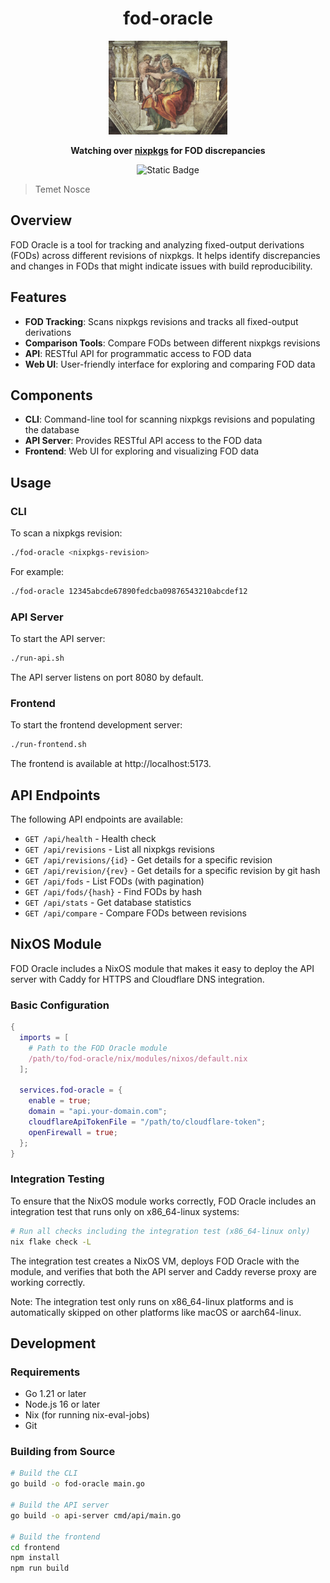 <div align="center">

# fod-oracle

  <img src="./docs/sibyl.webp" height="150"/>

**Watching over [nixpkgs](https://github.com/NixOS/nixpkgs) for FOD discrepancies**

<p>
<img alt="Static Badge" src="https://img.shields.io/badge/Status-experimental-orange">
</p>

</div>

> Temet Nosce

## Overview

FOD Oracle is a tool for tracking and analyzing fixed-output derivations (FODs) across different revisions of nixpkgs. It helps identify discrepancies and changes in FODs that might indicate issues with build reproducibility.

## Features

- **FOD Tracking**: Scans nixpkgs revisions and tracks all fixed-output derivations
- **Comparison Tools**: Compare FODs between different nixpkgs revisions
- **API**: RESTful API for programmatic access to FOD data
- **Web UI**: User-friendly interface for exploring and comparing FOD data

## Components

- **CLI**: Command-line tool for scanning nixpkgs revisions and populating the database
- **API Server**: Provides RESTful API access to the FOD data
- **Frontend**: Web UI for exploring and visualizing FOD data

## Usage

### CLI

To scan a nixpkgs revision:

```bash
./fod-oracle <nixpkgs-revision>
```

For example:

```bash
./fod-oracle 12345abcde67890fedcba09876543210abcdef12
```

### API Server

To start the API server:

```bash
./run-api.sh
```

The API server listens on port 8080 by default.

### Frontend

To start the frontend development server:

```bash
./run-frontend.sh
```

The frontend is available at http://localhost:5173.

## API Endpoints

The following API endpoints are available:

- `GET /api/health` - Health check
- `GET /api/revisions` - List all nixpkgs revisions
- `GET /api/revisions/{id}` - Get details for a specific revision
- `GET /api/revision/{rev}` - Get details for a specific revision by git hash
- `GET /api/fods` - List FODs (with pagination)
- `GET /api/fods/{hash}` - Find FODs by hash
- `GET /api/stats` - Get database statistics
- `GET /api/compare` - Compare FODs between revisions

## NixOS Module

FOD Oracle includes a NixOS module that makes it easy to deploy the API server with Caddy for HTTPS and Cloudflare DNS integration.

### Basic Configuration

```nix
{
  imports = [ 
    # Path to the FOD Oracle module
    /path/to/fod-oracle/nix/modules/nixos/default.nix 
  ];

  services.fod-oracle = {
    enable = true;
    domain = "api.your-domain.com";
    cloudflareApiTokenFile = "/path/to/cloudflare-token";
    openFirewall = true;
  };
}
```

### Integration Testing

To ensure that the NixOS module works correctly, FOD Oracle includes an integration test that runs only on x86_64-linux systems:

```bash
# Run all checks including the integration test (x86_64-linux only)
nix flake check -L
```

The integration test creates a NixOS VM, deploys FOD Oracle with the module, and verifies that both the API server and Caddy reverse proxy are working correctly.

Note: The integration test only runs on x86_64-linux platforms and is automatically skipped on other platforms like macOS or aarch64-linux.

## Development

### Requirements

- Go 1.21 or later
- Node.js 16 or later
- Nix (for running nix-eval-jobs)
- Git

### Building from Source

```bash
# Build the CLI
go build -o fod-oracle main.go

# Build the API server
go build -o api-server cmd/api/main.go

# Build the frontend
cd frontend
npm install
npm run build
```

